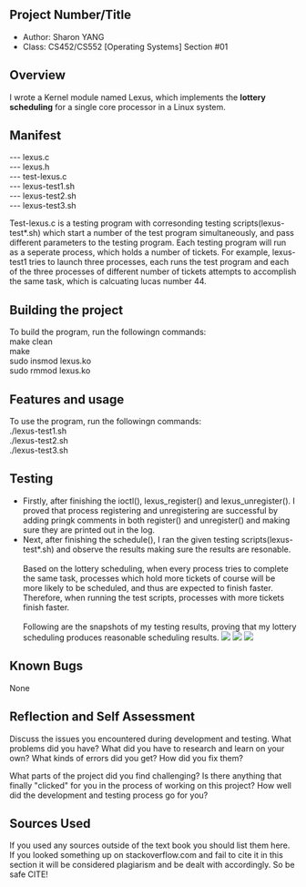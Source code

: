 ## Project Number/Title 
* Author: Sharon YANG
* Class: CS452/CS552 [Operating Systems] Section #01

## Overview
I wrote a Kernel module named Lexus, which implements the **lottery scheduling** for a single core processor in a Linux system.

## Manifest
--- lexus.c</br>
--- lexus.h</br>
--- test-lexus.c</br>
--- lexus-test1.sh</br>
--- lexus-test2.sh</br>
--- lexus-test3.sh</br>

Test-lexus.c is a testing program with corresonding testing scripts(lexus-test*.sh) which start a number of the test program simultaneously, and pass different parameters to the testing program. Each testing program will run as a seperate process, which holds a number of tickets. For example, lexus-test1 tries to launch three processes, each runs the test program and each of the three processes of different number of tickets attempts to accomplish the same task, which is calcuating lucas number 44.

## Building the project
To build the program, run the followingn commands:</br>
make clean</br>
make </br>
sudo insmod lexus.ko </br>
sudo rmmod lexus.ko </br>

## Features and usage
To use the program, run the followingn commands:</br>
./lexus-test1.sh </br>
./lexus-test2.sh </br>
./lexus-test3.sh </br>

## Testing
- Firstly, after finishing the ioctl(), lexus_register() and lexus_unregister(). I proved that process registering and unregistering are successful by adding pringk comments in both register() and unregister() and making sure they are printed out in the log.
- Next, after finishing the schedule(), I ran the given testing scripts(lexus-test*.sh) and observe the results making sure the results are resonable. </br>
</br>Based on the lottery scheduling, when every process tries to complete the same task, processes which hold more tickets of course will be more likely to be scheduled, and thus are expected to finish faster. Therefore, when running the test scripts, processes with more tickets finish faster. 
</br></br>Following are the snapshots of my testing results, proving that my lottery scheduling produces reasonable scheduling results. 
![](https://github.com/shuai-yang/cs452-scheduler/blob/main/my_test1_result.PNG)
![](https://github.com/shuai-yang/cs452-scheduler/blob/main/my_test2_result.PNG)
![](https://github.com/shuai-yang/cs452-scheduler/blob/main/my_test1_result.PNG)

## Known Bugs
None

## Reflection and Self Assessment

Discuss the issues you encountered during development and testing. What
problems did you have? What did you have to research and learn on your
own? What kinds of errors did you get? How did you fix them?

What parts of the project did you find challenging? Is there anything that
finally "clicked" for you in the process of working on this project? How well
did the development and testing process go for you?

## Sources Used

If you used any sources outside of the text book you should list them here. If you looked something up on
stackoverflow.com and fail to cite it in this section it will be considered plagiarism and be dealt with accordingly. So be safe CITE!
